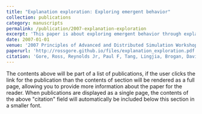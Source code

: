 ```yaml
---
title: "Explanation exploration: Exploring emergent behavior"
collection: publications
category: manuscripts
permalink: /publication/2007-explanation-exploration
excerpt: 'This paper is about exploring emergent behavior through explanation exploration. A case study with agent-based modeling is presented to demonstrate the application of the process in detail.'
date: 2007-01-01
venue: '2007 Principles of Advanced and Distributed Simulation Workshop (PADS 07)'
paperurl: 'http://rossgore.github.io/files/explanation_exploration.pdf'
citation: 'Gore, Ross, Reynolds Jr, Paul F, Tang, Lingjia, Brogan, David C. (2007). "Explanation exploration: Exploring emergent behavior." <i>21st International Workshop on Principles of Advanced and Distributed Simulation (PADS 07)</i>. 113-122.'
---
```


The contents above will be part of a list of publications, if the user clicks the link for the publication than the contents of section will be rendered as a full page, allowing you to provide more information about the paper for the reader. When publications are displayed as a single page, the contents of the above "citation" field will automatically be included below this section in a smaller font.